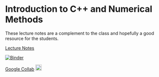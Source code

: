 # Introduction to C++ and Numerical Methods

These lecture notes are a complement to the class and hopefully a good resource for the students.

[Lecture Notes](https://iluvatar1.github.io/HerrComp-lectures/README.html)

[![Binder](https://mybinder.org/badge_logo.svg)](https://mybinder.org/v2/gh/iluvatar1/HerrComp-lectures/HEAD)

[Google Collab](https://colab.research.google.com/)  [<img src="https://upload.wikimedia.org/wikipedia/commons/d/d0/Google_Colaboratory_SVG_Logo.svg" width="20" height="20" alt="Google Collab"/>](https://colab.research.google.com/)




```{tableofcontents}
```
